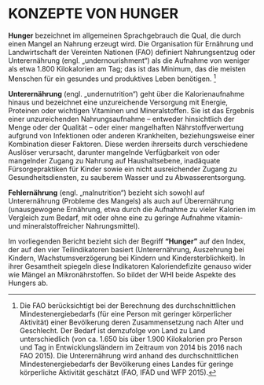 # KONZEPTE VON HUNGER
**Hunger** bezeichnet im allgemeinen Sprachgebrauch die Qual, die durch einen Mangel an Nahrung erzeugt wird. Die Organisation für Ernährung und Landwirtschaft der Vereinten Nationen (FAO) definiert Nahrungsentzug oder Unterernährung (engl. „undernourishment“) als die Aufnahme von weniger als etwa 1.800 Kilokalorien am Tag; das ist das Minimum, das die meisten Menschen für ein gesundes und produktives Leben benötigen. [^1] 

**Unterernährung** (engl. „undernutrition“) geht über die Kalorienaufnahme hinaus und bezeichnet eine unzureichende Versorgung mit Energie, Proteinen oder wichtigen Vitaminen und Mineralstoffen. Sie ist das Ergebnis einer unzureichenden Nahrungsaufnahme – entweder hinsichtlich der Menge oder der Qualität – oder einer mangelhaften Nährstoffverwertung aufgrund von Infektionen oder anderen Krankheiten, beziehungsweise einer Kombination dieser Faktoren. Diese werden ihrerseits durch verschiedene Auslöser verursacht, darunter mangelnde Verfügbarkeit von oder mangelnder Zugang zu Nahrung auf Haushaltsebene, inadäquate Fürsorgepraktiken für Kinder sowie ein nicht ausreichender Zugang zu Gesundheitsdiensten, zu sauberem Wasser und zu Abwasserentsorgung.

**Fehlernährung** (engl. „malnutrition“) bezieht sich sowohl auf Unterernährung (Probleme des Mangels) als auch auf Überernährung (unausgewogene Ernährung, etwa durch die Aufnahme zu vieler Kalorien im Vergleich zum Bedarf, mit oder ohne eine zu geringe Aufnahme vitamin- und mineralstoffreicher Nahrungsmittel). 

Im vorliegenden Bericht bezieht sich der Begriff **“Hunger”** auf den Index, der auf den vier Teilindikatoren basiert (Unterernährung, Auszehrung bei Kindern, Wachstumsverzögerung bei Kindern und Kindersterblichkeit). In ihrer Gesamtheit spiegeln diese Indikatoren Kaloriendefizite genauso wider wie Mängel an Mikronährstoffen. So bildet der WHI beide Aspekte des Hungers ab.

[^1]: Die FAO berücksichtigt bei der Berechnung des durchschnittlichen Mindestenergiebedarfs (für eine Person mit geringer körperlicher Aktivität) einer Bevölkerung deren Zusammensetzung nach Alter und Geschlecht. Der Bedarf ist demzufolge von Land zu Land unterschiedlich (von ca. 1.650 bis über 1.900 Kilokalorien pro Person und Tag in Entwicklungsländern im Zeitraum von 2014 bis 2016 nach FAO 2015). Die Unterernährung wird  anhand des durchschnittlichen Mindestenergiebedarfs der Bevölkerung eines Landes für geringe körperliche Aktivität geschätzt (FAO, IFAD und WFP 2015).
